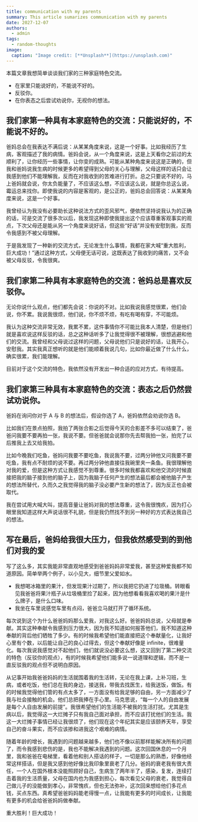 ```yaml
---
title: communication with my parents
summary: This article sumarizes communication with my parents
date: 2027-12-07
authors:
  - admin
tags:
  - random-thoughts
image:
  caption: "Image credit: [**Unsplash**](https://unsplash.com)"
---
```


本篇文章我想简单谈谈我们家的三种家庭特色交流。

- 在家里只能说好的，不能说不好的。
- 反驳你。
- 在你表态之后尝试劝说你，无视你的想法。

## 我们家第一种具有本家庭特色的交流：只能说好的，不能说不好的。

爸妈总会在我表达不满后说：从某某角度来说，这是一个好事。比如我经历了生病，客观描述了我的病情。爸妈会说，从一个角度来说，这是上天看你之前过的太顺利了，让你经历一些事情，让你变的成熟。可能从某种角度来说这是正确的，但我和爸妈说我生病的时候更多的希望得到父母的关心与理解，父母这样的话只会让我感到他们不能理解我，反而在对我收到的苦难进行打折。总之只要说不好的，马上爸妈就会说，你太负能量了，不应该这么想，不应该这么说，就是你总这么说，霉运总来找你。即使我说的内容是客观的，是公正的，爸妈总会回答说：从某某角度来说，这是一个好事。

我曾经认为我没有必要助长这种说法方式的歪风邪气，便依然坚持说我认为的正确的话，可是交流了很多次以后，我发现这种即使我提出这个应该尊重客观事实的观点，下次父母还是能从另一个角度来说好话，但这些“好话”并没有安慰到我，反而令我感到不被父母理解。

于是我发现了一种新的交流方式，无论发生什么事情，我都在家大喊“重大胜利，巨大成功！”通过这种方式，父母便无话可说，这既表达了我收到的痛苦，又不会被父母反驳，令我很爽。

## 我们家第二种具有本家庭特色的交流：爸妈总是喜欢反驳你。

无论你说什么观点，他们都先会说：你说的不对。比如我说我感觉很累，他们会说，你不累。我说我很烦，他们说，你不烦不烦，有吃有喝有穿，不可能烦。

我认为这种交流非常无效，我累不累，这件事情你不可能比我本人清楚，但是他们就是喜欢说这样反驳的话，总之这种话听多了让我觉得很不被理解，很想逃避和他们的交流。我曾经和父母说过这样的问题，父母说他们只是说好的话，让我开心，安慰我。其实我真正想听的就是他们能顺着我说几句，比如你最近做了什么什么，确实很累，我们能理解。

目前对于这个交流的特色，我依然没有开发出一种合适的应对方式，有待提高。

## 我们家第三种具有本家庭特色的交流：表态之后仍然尝试劝说你。

爸妈在询问你对于 A 与 B 的想法后，假设你选了 A，爸妈依然会劝说你选 B。

比如我们在景点拍照，我拍了两张合影之后觉得今天的合影差不多可以结束了，爸爸问我要不要再拍一张，我说不要。但爸爸就会说那你先去帮我拍一张，拍完了以后推我上去又给我拍。

比如今晚我们吃鱼，爸妈问我要不要吃鱼，我说我不要，过两分钟他又问我要不要吃鱼，我有点不耐烦的说不要。再过两分钟他直接往我碗里夹一条鱼。我很理解他对我的爱，但是这种方式让我感觉不到尊重。很多时候我都喜欢和他交流的时候直接把我的脑子接到他的脑子上，因为我脑子任何产生的想法最后都会被他脑子产生的想法所替代，久而久之我觉得我的脑子没必要产生新的想法了，因为反正也会被取代。

我在尝试用大喊大叫，提高音量让爸妈对我的想法尊重，这令我很愧疚，因为打心眼里我知道这样大声说话很不礼貌，但是我仍然找不到另一种好的方式表达我自己的想法。

## 写在最后，爸妈给我很大压力，但我依然感受到的到他们对我的爱

写了这么多，其实我能非常直观地感受到爸爸妈妈非常爱我，甚至这种爱我都不知道原因。简单举两个例子，以小见大，细节里父爱如水。

- 我想喝冰箱里的果汁，但发现果汁过期了，所以我把它扔进了垃圾桶。转眼看见我爸爸将果汁瓶子从垃圾桶里捡了起来，因为他想看看我喜欢喝的果汁是什么牌子，是什么口味。
- 我坐在车里说感觉车里有点闷，爸爸立马就打开了循环系统。

每次说到这个为什么爸爸妈妈那么爱我，对我这么好。爸爸妈妈总说，父母就是奉献。其实这种奉献令我感到压力很大，因为我不知道如何报答他们，我不知道这种奉献的背后他们牺牲了多少。有的时候我希望他们能直接把这个奉献量化，让我好心里有个数，以后能让自己的良心过得去，但这个奉献好像是 infinite，很难量化。每次我说我感觉对不起他们，他们就说没必要这么想，这又回到了第二种交流的特色（反驳你的观点），有的时候我希望他们能多说一说道理和逻辑，而不是一直反驳我的观点但不说明白原因。

从记事开始我爸爸妈妈的生活就围着我的生活转，无论在我上课，上补习班，生病，或者吃饭，他们总在我的身边，接送我，带我去找医生，给我送饭，做饭。有的时候我觉得他们管的有点太多了，一方面没有给我足够的自由，另一方面减少了我与社会接触的机会。他们总把我捧在手心里。马克思说，“每一个人的自由发展是每个人自由发展的前提”。我很希望他们的生活能不被我的生活打扰。尤其是生病以后，我觉得这一大烂摊子只有我自己面对承担，而不应该打扰他们的生活。我这一大烂摊子事情已经让我很烦了，他们现在这个年纪其实是应该颐养天年，享受自己的奋斗果实，而不应该掺和进我这个艰难的病情。

随着年龄的增长，我遇到的问题越来越多，他们也不像以前那样能解决所有的问题了，而令我感到悲伤的是，我也不能解决我遇到的问题。这次回国休息的一个月里，我和爸爸在电梯里，看着他和别人搭话的样子，一切是那么的熟悉，好像他经常这样搭话，但是我又感到他好像比我印象里衰老了几分。爸妈的衰老我有很大责任，一个人在国外根本没能照顾好自己，生病生了两年半了，感染，复发，连续打击着我的生活质量，父母在国内也为我感到担心，每次看见父母的衰老，我觉得自己做儿子的没能做到孝心，非常愧疚，但也无法弥补，这次回来想给他们多花点钱，买点东西。真希望爸爸妈妈能老得慢一点，让我能有更多的时间成长，让我能有更多的机会给爸爸妈妈做奉献。

重大胜利！巨大成功！

